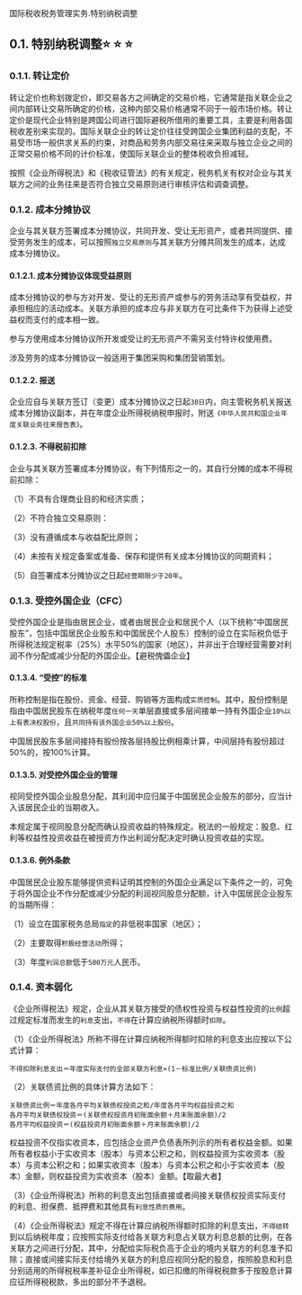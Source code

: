 国际税收税务管理实务.特别纳税调整

## 0.1. 特别纳税调整:star: :star: :star: 

### 0.1.1. 转让定价

转让定价也称划拨定价，即交易各方之间确定的交易价格，它通常是指关联企业之间内部转让交易所确定的价格，这种内部交易价格通常不同于一般市场价格。转让定价是现代企业特别是跨国公司进行国际避税所借用的重要工具，主要是利用各国税收差别来实现的。国际关联企业的转让定价往往受跨国企业集团利益的支配，不易受市场一般供求关系的约束，对商品和劳务内部交易往来采取与独立企业之间的正常交易价格不同的计价标准，使国际关联企业的整体税收负担减轻。

按照《企业所得税法》和《税收征管法》的有关规定，税务机关有权对企业与其关联方之间的业务往来是否符合独立交易原则进行审核评估和调查调整。

### 0.1.2. 成本分摊协议

企业与其关联方签署成本分摊协议，共同开发、受让无形资产，或者共同提供、接受劳务发生的成本，可以按照`独立交易原则`与其关联方分摊共同发生的成本，达成成本分摊协议。

#### 0.1.2.1. 成本分摊协议体现受益原则

成本分摊协议的参与方对开发、受让的无形资产或参与的劳务活动享有受益权，并承担相应的活动成本。关联方承担的成本应与非关联方在可比条件下为获得上述受益权而支付的成本相一致。

参与方使用成本分摊协议所开发或受让的无形资产不需另支付特许权使用费。

涉及劳务的成本分摊协议一般适用于集团采购和集团营销策划。

#### 0.1.2.2. 报送

企业应自与关联方签订（变更）成本分摊协议之日起`30日`内，向主管税务机关报送成本分摊协议副本，并在年度企业所得税纳税申报时，附送`《中华人民共和国企业年度关联业务往来报告表》`。

#### 0.1.2.3. 不得税前扣除

企业与其关联方签署成本分摊协议，有下列情形之一的，其自行分摊的成本不得税前扣除：

（1）不具有合理商业目的和经济实质；

（2）不符合独立交易原则：

（3）没有遵循成本与收益配比原则；

（4）未按有关规定备案或准备、保存和提供有关成本分摊协议的同期资料；

（5）自签署成本分摊协议之日起`经营期限少于20年`。

### 0.1.3. 受控外国企业（CFC）

受控外国企业是指由居民企业，或者由居民企业和居民个人（以下统称“中国居民股东”，包括中国居民企业股东和中国居民个人股东）控制的设立在实际税负低于所得税法规定税率（25%）水平50%的国家（地区），并非出于合理经营需要对利润不作分配或减少分配的外国企业。【避税傀儡企业】

#### 0.1.3.4. “受控”的标准

所称控制是指在股份、资金、经营、购销等方面构成`实质控制`。其中，股份控制是指由中国居民股东在纳税年度`任何一天`单层直接或多层间接单一持有外国企业`10%以上有表决权股份`，且`共同持有该外国企业50%以上股份`。

中国居民股东多层间接持有股份按各层持股比例相乘计算，中间层持有股份超过50%的，按100%计算。

#### 0.1.3.5. 对受控外国企业的管理

视同受控外国企业股息分配，其利润中应归属于中国居民企业股东的部分，应当计入该居民企业的当期收入。

本规定属于视同股息分配而确认投资收益的特殊规定。税法的一般规定：股息、红利等权益性投资收益在被授资方作出利润分配决定时确认投资收益的实现。

#### 0.1.3.6. 例外条款

中国居民企业股东能够提供资料证明其控制的外国企业满足以下条件之一的，可免于将外国企业不作分配或减少分配的利润视同股息分配额，计入中国居民企业股东的当期所得：

（1）设立在国家税务总局`指定`的非低税率国家（地区）；

（2）主要取得`积极经营活动`所得；

（3）年度`利润总额`低于`500万元`人民币。

### 0.1.4. 资本弱化

《企业所得税法》规定，企业从其关联方接受的债权性投资与权益性投资的`比例`超过规定标准而发生的`利息`支出，`不得`在计算应纳税所得额时`扣除`。

（1）《企业所得税法》所称不得在计算应纳税所得额时扣除的利息支出应按以下公式计算：

```
不得扣除利息支出＝年度实际支付的全部关联方利息×(1－标准比例/关联债资比例)
```
（2）关联债资比例的具体计算方法如下：

```
关联债资比例＝年度各月平均关联债权投资之和/年度各月平均权益投资之和
各月平均关联债权投资＝(关联债权投资月初账面余额＋月末账面余额)/2
各月平均权益投资＝(权益投资月初账面余额＋月末账面余额)/2
```
权益投资不仅指实收资本，应包括企业资产负债表所列示的所有者权益金额。如果所有者权益小于实收资本（股本）与资本公积之和，则权益投资为实收资本（股本）与资本公积之和；如果实收资本（股本）与资本公积之和小于实收资本（股本）金额，则权益投资为实收资本（股本）金额。【取最大者】

（3）《企业所得税法》所称的利息支出包括直接或者间接关联债权投资实际支付的利息、担保费、抵押费和其他具有`利息性质的费用`。

（4）《企业所得税法》规定不得在计算应纳税所得额时扣除的利息支出，`不得结转`到以后纳税年度；应按照实际支付给各关联方利息占关联方利息总额的比例，在各关联方之间进行分配，其中，分配给实际税负高于企业的境内关联方的利息准予扣除；直接或间接实际支付给境外关联方的利息应视同分配的股息，按照股息和利息分别适用的所得税税率差补征企业所得税，如已扣缴的所得税税款多于按股息计算应征所得税税款，多出的部分不予退税。

